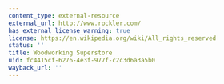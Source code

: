 ```yaml
---
content_type: external-resource
external_url: http://www.rockler.com/
has_external_license_warning: true
license: https://en.wikipedia.org/wiki/All_rights_reserved
status: ''
title: Woodworking Superstore
uid: fc4415cf-6276-4e3f-977f-c2c3d6a3a5b0
wayback_url: ''
---
```

